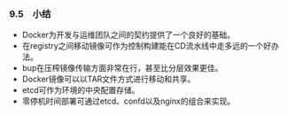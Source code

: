 ### 9.5　小结

+ Docker为开发与运维团队之间的契约提供了一个良好的基础。
+ 在registry之间移动镜像可作为控制构建能在CD流水线中走多远的一个好办法。
+ bup在压榨镜像传输方面非常在行，甚至比分层效果更佳。
+ Docker镜像可以以TAR文件方式进行移动和共享。
+ etcd可作为环境的中央配置存储。
+ 零停机时间部署可通过etcd、confd以及nginx的组合来实现。



